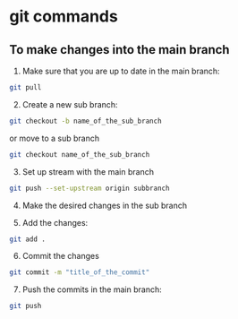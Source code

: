 # git commands

## To make changes into the main branch

1. Make sure that you are up to date in the main branch:

```bash
git pull
```

2. Create a new sub branch:

```bash
git checkout -b name_of_the_sub_branch
```

or move to a sub branch

```bash
git checkout name_of_the_sub_branch
```

3. Set up stream with the main branch

```bash
git push --set-upstream origin subbranch
```

4. Make the desired changes in the sub branch

5. Add the changes:

```bash
git add .
```

6. Commit the changes

```bash
git commit -m "title_of_the_commit"
```

7. Push the commits in the main branch:

```bash
git push
```
